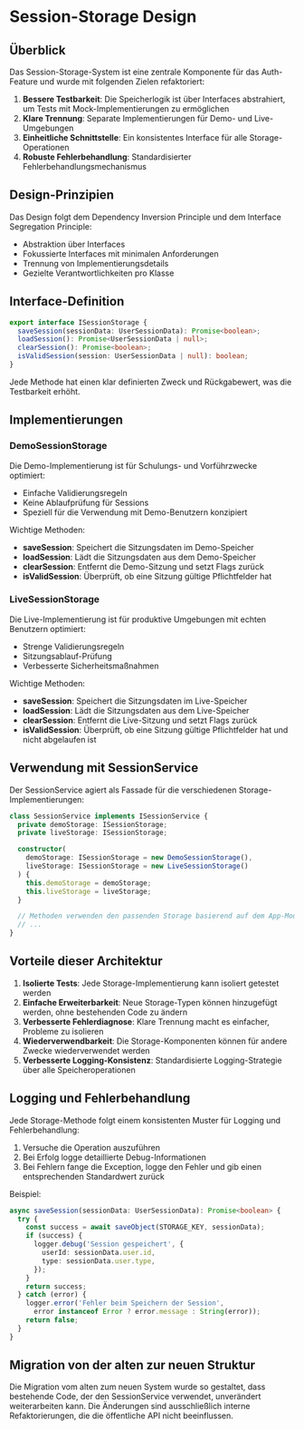 # Session-Storage Design

## Überblick

Das Session-Storage-System ist eine zentrale Komponente für das Auth-Feature und wurde mit folgenden Zielen refaktoriert:

1. **Bessere Testbarkeit**: Die Speicherlogik ist über Interfaces abstrahiert, um Tests mit Mock-Implementierungen zu ermöglichen
2. **Klare Trennung**: Separate Implementierungen für Demo- und Live-Umgebungen
3. **Einheitliche Schnittstelle**: Ein konsistentes Interface für alle Storage-Operationen
4. **Robuste Fehlerbehandlung**: Standardisierter Fehlerbehandlungsmechanismus

## Design-Prinzipien

Das Design folgt dem Dependency Inversion Principle und dem Interface Segregation Principle:

- Abstraktion über Interfaces
- Fokussierte Interfaces mit minimalen Anforderungen
- Trennung von Implementierungsdetails
- Gezielte Verantwortlichkeiten pro Klasse

## Interface-Definition

```typescript
export interface ISessionStorage {
  saveSession(sessionData: UserSessionData): Promise<boolean>;
  loadSession(): Promise<UserSessionData | null>;
  clearSession(): Promise<boolean>;
  isValidSession(session: UserSessionData | null): boolean;
}
```

Jede Methode hat einen klar definierten Zweck und Rückgabewert, was die Testbarkeit erhöht.

## Implementierungen

### DemoSessionStorage

Die Demo-Implementierung ist für Schulungs- und Vorführzwecke optimiert:

- Einfache Validierungsregeln
- Keine Ablaufprüfung für Sessions
- Speziell für die Verwendung mit Demo-Benutzern konzipiert

Wichtige Methoden:

- **saveSession**: Speichert die Sitzungsdaten im Demo-Speicher
- **loadSession**: Lädt die Sitzungsdaten aus dem Demo-Speicher
- **clearSession**: Entfernt die Demo-Sitzung und setzt Flags zurück
- **isValidSession**: Überprüft, ob eine Sitzung gültige Pflichtfelder hat

### LiveSessionStorage

Die Live-Implementierung ist für produktive Umgebungen mit echten Benutzern optimiert:

- Strenge Validierungsregeln
- Sitzungsablauf-Prüfung
- Verbesserte Sicherheitsmaßnahmen

Wichtige Methoden:

- **saveSession**: Speichert die Sitzungsdaten im Live-Speicher
- **loadSession**: Lädt die Sitzungsdaten aus dem Live-Speicher
- **clearSession**: Entfernt die Live-Sitzung und setzt Flags zurück
- **isValidSession**: Überprüft, ob eine Sitzung gültige Pflichtfelder hat und nicht abgelaufen ist

## Verwendung mit SessionService

Der SessionService agiert als Fassade für die verschiedenen Storage-Implementierungen:

```typescript
class SessionService implements ISessionService {
  private demoStorage: ISessionStorage;
  private liveStorage: ISessionStorage;

  constructor(
    demoStorage: ISessionStorage = new DemoSessionStorage(),
    liveStorage: ISessionStorage = new LiveSessionStorage()
  ) {
    this.demoStorage = demoStorage;
    this.liveStorage = liveStorage;
  }

  // Methoden verwenden den passenden Storage basierend auf dem App-Modus
  // ...
}
```

## Vorteile dieser Architektur

1. **Isolierte Tests**: Jede Storage-Implementierung kann isoliert getestet werden
2. **Einfache Erweiterbarkeit**: Neue Storage-Typen können hinzugefügt werden, ohne bestehenden Code zu ändern
3. **Verbesserte Fehlerdiagnose**: Klare Trennung macht es einfacher, Probleme zu isolieren
4. **Wiederverwendbarkeit**: Die Storage-Komponenten können für andere Zwecke wiederverwendet werden
5. **Verbesserte Logging-Konsistenz**: Standardisierte Logging-Strategie über alle Speicheroperationen

## Logging und Fehlerbehandlung

Jede Storage-Methode folgt einem konsistenten Muster für Logging und Fehlerbehandlung:

1. Versuche die Operation auszuführen
2. Bei Erfolg logge detaillierte Debug-Informationen
3. Bei Fehlern fange die Exception, logge den Fehler und gib einen entsprechenden Standardwert zurück

Beispiel:

```typescript
async saveSession(sessionData: UserSessionData): Promise<boolean> {
  try {
    const success = await saveObject(STORAGE_KEY, sessionData);
    if (success) {
      logger.debug('Session gespeichert', {
        userId: sessionData.user.id,
        type: sessionData.user.type,
      });
    }
    return success;
  } catch (error) {
    logger.error('Fehler beim Speichern der Session',
      error instanceof Error ? error.message : String(error));
    return false;
  }
}
```

## Migration von der alten zur neuen Struktur

Die Migration vom alten zum neuen System wurde so gestaltet, dass bestehende Code, der den SessionService verwendet, unverändert weiterarbeiten kann. Die Änderungen sind ausschließlich interne Refaktorierungen, die die öffentliche API nicht beeinflussen.

